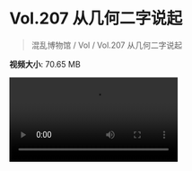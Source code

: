 # Vol.207 从几何二字说起

> 混乱博物馆 / Vol / Vol.207 从几何二字说起

**视频大小**: 70.65 MB

<div class="video"><video src="https://file.hsyhx.top/archive/207.mp4" controls preload>🤔 您的浏览器不支持 video 标签</video></div>